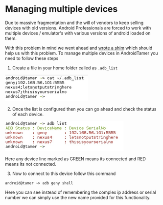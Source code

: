 # Managing multiple devices

Due to massive fragmentation and the will of vendors to keep selling devices with old versions. Android Professionals are forced to work with multiple devices / emulator's with various versions of android loaded on them.

With this problem in mind we went ahead and [wrote a shim](https://github.com/AndroidTamer/adb_wrapper/) which should help us with this problem. To manage multiple devices in AndroidTamer you need to follow these steps

1. Create a file in your home folder called as ```.adb_list```

![adb list cat](/images/adb_list_cat.jpg)

2. Once the list is configured then you can go ahead and check the status of each device.

![adb list](/images/adb_list.jpg)

Here any device line marked as GREEN means its connected and RED means its not connected.

3. Now to connect to this device follow this command

```
android@tamer ~> adb geny shell
```

Here you can see instead of remembering the complex ip address or serial number we can simply use the new name provided for this functionality.
